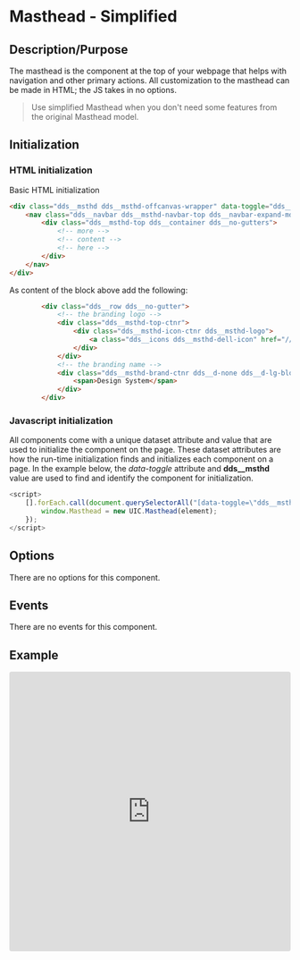 # Masthead - Simplified

## Description/Purpose

The masthead is the component at the top of your webpage that helps with navigation and other primary actions. All customization to the masthead can be made in HTML; the JS takes in no options.

> Use simplified Masthead when you don't need some features from the original Masthead model.

## Initialization

### HTML initialization

Basic HTML initialization

```HTML
<div class="dds__msthd dds__msthd-offcanvas-wrapper" data-toggle="dds__msthd">
    <nav class="dds__navbar dds__msthd-navbar-top dds__navbar-expand-md">
        <div class="dds__msthd-top dds__container dds__no-gutters">
            <!-- more -->
            <!-- content -->
            <!-- here -->
        </div>
    </nav>
</div>

```

As content of the block above add the following:

```HTML
        <div class="dds__row dds__no-gutter">
	        <!-- the branding logo -->
		    <div class="dds__msthd-top-ctnr">
		        <div class="dds__msthd-icon-ctnr dds__msthd-logo">
		            <a class="dds__icons dds__msthd-dell-icon" href="//www.dell.com" tabindex="0" aria-label="Dell"></a>
		        </div>
		    </div>
		    <!-- the branding name -->
		    <div class="dds__msthd-brand-ctnr dds__d-none dds__d-lg-block">
		        <span>Design System</span>
		    </div>
	    </div>
```

### Javascript initialization

All components come with a unique dataset attribute and value that are used to initialize the component on the page. These dataset attributes are how the run-time initialization finds and initializes each component on a page. In the example below, the _data-toggle_ attribute and **dds\_\_msthd** value are used to find and identify the component for initialization.

```javascript
<script>
    [].forEach.call(document.querySelectorAll("[data-toggle=\"dds__msthd\"]"), function(element) {
        window.Masthead = new UIC.Masthead(element);
    });
</script>
```

## Options

There are no options for this component.

## Events

There are no events for this component.

## Example

<iframe
     src="https://codesandbox.io/s/admiring-snowflake-lc1pi?codemirror=1&expanddevtools=0&runonclick=1&hidenavigation=1&hidedevtools=1&fontsize=14&hidenavigation=1&initialpath=%3Fdoc%3Dmasthead-simplified&module=%2Fsrc%2Fcomponents%2Fmasthead-simplified.txt&theme=dark&view=preview"
     style="width:100%; height:500px; border:0; border-radius: 4px; overflow:hidden;"
     title="CodeSandbox instance of DLS components"
     allow="accelerometer; ambient-light-sensor; camera; encrypted-media; geolocation; gyroscope; hid; microphone; midi; payment; usb; vr"
     sandbox="allow-forms allow-modals allow-popups allow-presentation allow-same-origin allow-scripts"
   ></iframe>


